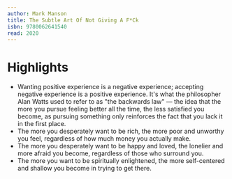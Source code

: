 ```yaml
---
author: Mark Manson
title: The Subtle Art Of Not Giving A F*Ck
isbn: 9780062641540
read: 2020
---
```


# Highlights

- Wanting positive experience is a negative experience; accepting negative experience is a positive experience. It's what the philosopher Alan Watts used to refer to as "the backwards law" — the idea that the more you pursue feeling better all the time, the less satisfied you become, as pursuing something only reinforces the fact that you lack it in the first place.
- The more you desperately want to be rich, the more poor and unworthy you feel, regardless of how much money you actually make.
- The more you desperately want to be happy and loved, the lonelier and more afraid you become, regardless of those who surround you.
- The more you want to be spiritually enlightened, the more self-centered and shallow you become in trying to get there.
